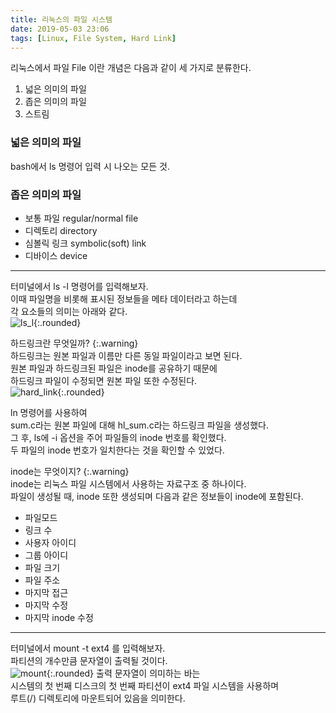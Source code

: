 ```yaml
---
title: 리눅스의 파일 시스템
date: 2019-05-03 23:06
tags: [Linux, File System, Hard Link]
---
```

리눅스에서 파일 File 이란 개념은 다음과 같이 세 가지로 분류한다.  
1. 넓은 의미의 파일
2. 좁은 의미의 파일
3. 스트림
  
<!--more-->
### 넓은 의미의 파일  
bash에서 ls 명령어 입력 시 나오는 모든 것.  
### 좁은 의미의 파일  
* 보통 파일 regular/normal file
* 디렉토리 directory
* 심볼릭 링크 symbolic(soft) link
* 디바이스 device
  
---
  
터미널에서 ls -l 명령어를 입력해보자.  
이때 파일명을 비롯해 표시된 정보들을 메타 데이터라고 하는데  
각 요소들의 의미는 아래와 같다.  
![ls_l](https://user-images.githubusercontent.com/17706039/57145173-95ddb800-6dfd-11e9-9cfe-9c8cee87d942.png){:.rounded}
  
하드링크란 무엇일까?
{:.warning}  
하드링크는 원본 파일과 이름만 다른 동일 파일이라고 보면 된다.  
원본 파일과 하드링크된 파일은 inode를 공유하기 때문에  
하드링크 파일이 수정되면 원본 파일 또한 수정된다.  
![hard_link](https://user-images.githubusercontent.com/17706039/57146525-7b590e00-6e00-11e9-9eda-be17edff6114.png){:.rounded}
  
ln 명령어를 사용하여  
sum.c라는 원본 파일에 대해 hl_sum.c라는 하드링크 파일을 생성했다.  
그 후, ls에 -i 옵션을 주어 파일들의 inode 번호를 확인했다.  
두 파일의 inode 번호가 일치한다는 것을 확인할 수 있었다.  
  
inode는 무엇이지?
{:.warning}  
inode는 리눅스 파일 시스템에서 사용하는 자료구조 중 하나이다.  
파일이 생성될 때, inode 또한 생성되며 다음과 같은 정보들이 inode에 포함된다.  
* 파일모드
* 링크 수
* 사용자 아이디
* 그룹 아이디
* 파일 크기
* 파일 주소
* 마지막 접근
* 마지막 수정
* 마지막 inode 수정
  
---
  
터미널에서 mount -t ext4 를 입력해보자.  
파티션의 개수만큼 문자열이 출력될 것이다.  
![mount](https://user-images.githubusercontent.com/17706039/57146881-59ac5680-6e01-11e9-9adf-c59cf4576a3e.png){:.rounded}
출력 문자열이 의미하는 바는  
시스템의 첫 번째 디스크의 첫 번째 파티션이 ext4 파일 시스템을 사용하며  
루트(/) 디렉토리에 마운트되어 있음을 의미한다.